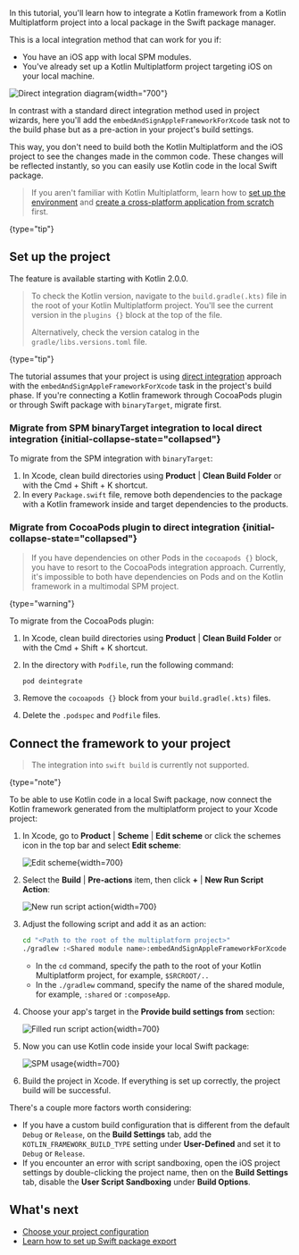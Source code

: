[//]: # (title: Using Kotlin from local Swift packages)

In this tutorial, you'll learn how to integrate a Kotlin framework from a Kotlin Multiplatform project into a local
package in the Swift package manager.

This is a local integration method that can work for you if:

* You have an iOS app with local SPM modules.
* You've already set up a Kotlin Multiplatform project targeting iOS on your local machine.

![Direct integration diagram](direct-integration-scheme.svg){width="700"}

In contrast with a standard direct integration method used in project wizards, here you'll add the
`embedAndSignAppleFrameworkForXcode` task not to the build phase but as a pre-action in your project's build settings.

This way, you don't need to build both the Kotlin Multiplatform and the iOS project to see the changes made in the common
code. These changes will be reflected instantly, so you can easily use Kotlin code in the local Swift package.

> If you aren't familiar with Kotlin Multiplatform, learn how to [set up the environment](multiplatform-setup.md)
> and [create a cross-platform application from scratch](multiplatform-create-first-app.md) first.
>
{type="tip"}

## Set up the project

The feature is available starting with Kotlin 2.0.0.

> To check the Kotlin version, navigate to the `build.gradle(.kts)` file in the root of your Kotlin Multiplatform project.
> You'll see the current version in the `plugins {}` block at the top of the file.
> 
> Alternatively, check the version catalog in the `gradle/libs.versions.toml` file.
> 
{type="tip"}

The tutorial assumes that your project is using [direct integration](multiplatform-project-configuration.md#connect-a-kotlin-multiplatform-module-to-an-ios-app)
approach with the `embedAndSignAppleFrameworkForXcode` task in the project's build phase. If you're connecting a Kotlin framework through CocoaPods
plugin or through Swift package with `binaryTarget`, migrate first.

### Migrate from SPM binaryTarget integration to local direct integration {initial-collapse-state="collapsed"}

To migrate from the SPM integration with `binaryTarget`:

1. In Xcode, clean build directories using **Product** | **Clean Build Folder** or with the
   <shortcut>Cmd + Shift + K</shortcut> shortcut.
2. In every `Package.swift` file, remove both dependencies to the package with a Kotlin framework inside and target
   dependencies to the products.

### Migrate from CocoaPods plugin to direct integration {initial-collapse-state="collapsed"}

> If you have dependencies on other Pods in the `cocoapods {}` block, you have to resort to the CocoaPods integration approach.
> Currently, it's impossible to both have dependencies on Pods and on the Kotlin framework in a multimodal SPM project. 
>
{type="warning"}

To migrate from the CocoaPods plugin:

1. In Xcode, clean build directories using **Product** | **Clean Build Folder** or with the
   <shortcut>Cmd + Shift + K</shortcut> shortcut.
2. In the directory with `Podfile`, run the following command:

    ```none
   pod deintegrate
   ```

3. Remove the `cocoapods {}` block from your `build.gradle(.kts)` files.
4. Delete the `.podspec` and `Podfile` files.

## Connect the framework to your project

> The integration into `swift build` is currently not supported.
>
{type="note"}

To be able to use Kotlin code in a local Swift package, now connect the Kotlin framework generated from the multiplatform
project to your Xcode project:

1. In Xcode, go to **Product** | **Scheme** | **Edit scheme** or click the schemes icon in the top bar and select **Edit scheme**:

   ![Edit scheme](xcode-edit-schemes.png){width=700}

2. Select the **Build** | **Pre-actions** item, then click **+** | **New Run Script Action**:

   ![New run script action](xcode-new-run-script-action.png){width=700}

3. Adjust the following script and add it as an action:

   ```bash
   cd "<Path to the root of the multiplatform project>"
   ./gradlew :<Shared module name>:embedAndSignAppleFrameworkForXcode 
   ```

   * In the `cd` command, specify the path to the root of your Kotlin Multiplatform project, for example, `$SRCROOT/..`
   * In the `./gradlew` command, specify the name of the shared module, for example, `:shared` or `:composeApp`.
  
4. Choose your app's target in the **Provide build settings from** section:

   ![Filled run script action](xcode-filled-run-script-action.png){width=700}

5. Now you can use Kotlin code inside your local Swift package:

   ![SPM usage](xcode-spm-usage.png){width=700}

6. Build the project in Xcode. If everything is set up correctly, the project build will be successful.
   
There's a couple more factors worth considering: 

* If you have a custom build configuration that is different from the default `Debug` or `Release`, on the **Build Settings**
  tab, add the `KOTLIN_FRAMEWORK_BUILD_TYPE` setting under **User-Defined** and set it to `Debug` or `Release`.
* If you encounter an error with script sandboxing, open the iOS project settings by double-clicking the project name,
  then on the **Build Settings** tab, disable the **User Script Sandboxing** under **Build Options**.

## What's next

* [Choose your project configuration](multiplatform-project-configuration.md)
* [Learn how to set up Swift package export](https://kotlinlang.org/docs/native-spm.html)
